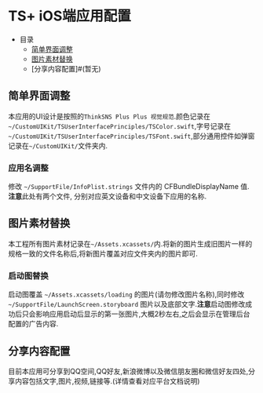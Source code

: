 # TS+ iOS端应用配置

* 目录
	* [简单界面调整](#简单界面调整)
	* [图片素材替换](#图片素材替换)
	* [分享内容配置]#(暂无)


## 简单界面调整

本应用的UI设计是按照的`ThinkSNS Plus Plus 视觉规范`.颜色记录在`~/CustomUIKit/TSUserInterfacePrinciples/TSColor.swift`,字号记录在`~/CustomUIKit/TSUserInterfacePrinciples/TSFont.swift`,部分通用控件如弹窗记录在`~/CustomUIKit/`文件夹内.

### 应用名调整

修改 `~/SupportFile/InfoPlist.strings` 文件内的 CFBundleDisplayName 值.**注意**此处有两个文件, 分别对应英文设备和中文设备下应用的名称.

## 图片素材替换

本工程所有图片素材记录在`~/Assets.xcassets/`内.将新的图片生成旧图片一样的规格一致的文件名称后,将新图片覆盖对应文件夹内的图片即可.

### 启动图替换

启动图覆盖 `~/Assets.xcassets/loading` 的图片(请勿修改图片名称),同时修改 `~/SupportFile/LaunchScreen.storyboard` 图片以及底部文字.**注意**启动图修改成功后只会影响应用启动后显示的第一张图片,大概2秒左右,之后会显示在管理后台配置的广告内容.

## 分享内容配置

目前本应用可分享到QQ空间,QQ好友,新浪微博以及微信朋友圈和微信好友四处,分享内容包括文字,图片,视频,链接等.(详情查看对应平台文档说明)

